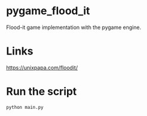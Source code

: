 # pygame_flood_it
Flood-it game implementation with the pygame engine. 

# Links
https://unixpapa.com/floodit/


# Run the script 
```bash
python main.py
```